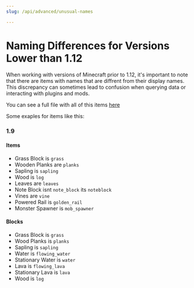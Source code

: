 ```yaml
---
slug: /api/advanced/unusual-names

---
```


# Naming Differences for Versions Lower than 1.12

When working with versions of Minecraft prior to 1.12, it's important to note that there are items with names that are diffrent from their display names. This discrepancy can sometimes lead to confusion when querying data or interacting with plugins and mods.

You can see a full file with all of this items [here](https://github.com/PetarMc1/Minecraft-Items-API-v2/blob/master/Unusual%20Names.%2Cmd)

Some exaples for items like this:

### 1.9

#### Items
- Grass Block is `grass`
- Wooden Planks are `planks`
- Sapling is `sapling`
- Wood is `log`
- Leaves are `leaves`
- Note Block isnt `note_block` its `noteblock`
- Vines are `vine`
- Powered Rail is `golden_rail`
- Monster Spawner is `mob_spawner`

#### Blocks
- Grass Block is `grass`
- Wood Planks is `planks`
- Sapling is `sapling`
- Water is `flowing_water`
- Stationary Water is `water`
- Lava is `flowing_lava` 
- Stationary Lava is `lava`
- Wood is `log`